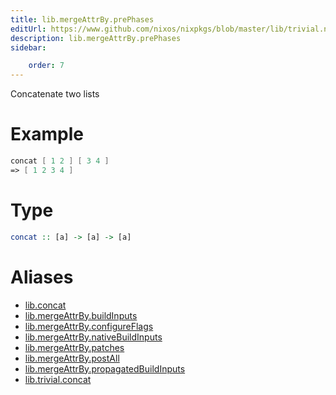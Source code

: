 ```yaml
---
title: lib.mergeAttrBy.prePhases
editUrl: https://www.github.com/nixos/nixpkgs/blob/master/lib/trivial.nix#L111C12
description: lib.mergeAttrBy.prePhases
sidebar:

    order: 7
---
```


Concatenate two lists

# Example

```nix
concat [ 1 2 ] [ 3 4 ]
=> [ 1 2 3 4 ]
```

# Type

```haskell
concat :: [a] -> [a] -> [a]
```


# Aliases

- [lib.concat](/nix-doc-comments/reference/lib/lib-concat)
- [lib.mergeAttrBy.buildInputs](/nix-doc-comments/reference/lib/mergeAttrBy/lib-mergeAttrBy-buildInputs)
- [lib.mergeAttrBy.configureFlags](/nix-doc-comments/reference/lib/mergeAttrBy/lib-mergeAttrBy-configureFlags)
- [lib.mergeAttrBy.nativeBuildInputs](/nix-doc-comments/reference/lib/mergeAttrBy/lib-mergeAttrBy-nativeBuildInputs)
- [lib.mergeAttrBy.patches](/nix-doc-comments/reference/lib/mergeAttrBy/lib-mergeAttrBy-patches)
- [lib.mergeAttrBy.postAll](/nix-doc-comments/reference/lib/mergeAttrBy/lib-mergeAttrBy-postAll)
- [lib.mergeAttrBy.propagatedBuildInputs](/nix-doc-comments/reference/lib/mergeAttrBy/lib-mergeAttrBy-propagatedBuildInputs)
- [lib.trivial.concat](/nix-doc-comments/reference/lib/trivial/lib-trivial-concat)


